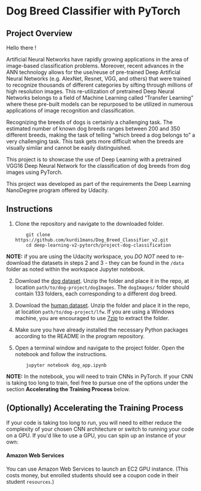 # Dog Breed Classifier with PyTorch

## Project Overview

Hello there !

Artificial Neural Networks have rapidly growing applications in the area of image-based classification problems. Moreover, recent advances in the ANN technology allows for the use/reuse of pre-trained Deep Artificial Neural Networks (e.g. AlexNet, Resnet, VGG, and others) that were trained to recognize thousands of different categories by sifting through millions of high resolution images. This re-utilization of pretrained Deep Neural Networks belongs to a field of Machine Learning called “Transfer Learning” where these pre-built models can be repurposed to be utilized in numerous applications of image recognition and classification.

Recognizing the breeds of dogs is certainly a challenging task. The estimated number of known dog breeds ranges between 200 and 350 different breeds, making the task of telling “which breed a dog belongs to” a very challenging task. This task gets more difficult when the breeds are visually similar and cannot be easily distinguished.


This project is to showcase the use of Deep Learning with a pretrained VGG16 Deep Neural Network for the classification of dog breeds from dog images using PyTorch.

This project was developed as part of the requirements the Deep Learning NanoDegree program offered by Udacity.

## Instructions

1. Clone the repository and navigate to the downloaded folder.
	
	```	
		git clone https://github.com/kurdi1mans/Dog_Breed_Classifier_v2.git
		cd deep-learning-v2-pytorch/project-dog-classification
	```
    
__NOTE:__ if you are using the Udacity workspace, you *DO NOT* need to re-download the datasets in steps 2 and 3 - they can be found in the `/data` folder as noted within the workspace Jupyter notebook.

2. Download the [dog dataset](https://s3-us-west-1.amazonaws.com/udacity-aind/dog-project/dogImages.zip).  Unzip the folder and place it in the repo, at location `path/to/dog-project/dogImages`.  The `dogImages/` folder should contain 133 folders, each corresponding to a different dog breed.
3. Download the [human dataset](http://vis-www.cs.umass.edu/lfw/lfw.tgz).  Unzip the folder and place it in the repo, at location `path/to/dog-project/lfw`.  If you are using a Windows machine, you are encouraged to use [7zip](http://www.7-zip.org/) to extract the folder. 
4. Make sure you have already installed the necessary Python packages according to the README in the program repository.
5. Open a terminal window and navigate to the project folder. Open the notebook and follow the instructions.
	
	```
		jupyter notebook dog_app.ipynb
	```

__NOTE:__ In the notebook, you will need to train CNNs in PyTorch.  If your CNN is taking too long to train, feel free to pursue one of the options under the section __Accelerating the Training Process__ below.



## (Optionally) Accelerating the Training Process 

If your code is taking too long to run, you will need to either reduce the complexity of your chosen CNN architecture or switch to running your code on a GPU.  If you'd like to use a GPU, you can spin up an instance of your own:

#### Amazon Web Services

You can use Amazon Web Services to launch an EC2 GPU instance. (This costs money, but enrolled students should see a coupon code in their student `resources`.)

